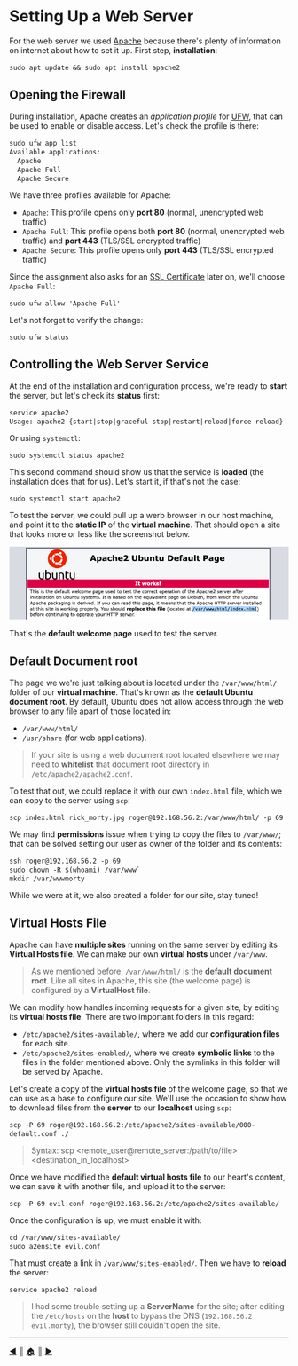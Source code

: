 # Setting Up a Web Server
For the web server we used [Apache](https://httpd.apache.org/) because there's plenty of information on internet about how to set it up. First step, **installation**:
```
sudo apt update && sudo apt install apache2
```

## Opening the Firewall
During installation, Apache creates an *application profile* for [UFW](https://en.wikipedia.org/wiki/Uncomplicated_Firewall), that can be used to enable or disable access. Let's check the profile is there:
```
sudo ufw app list
Available applications:
  Apache
  Apache Full
  Apache Secure
```

We have three profiles available for Apache:

* `Apache`: This profile opens only **port 80** (normal, unencrypted web traffic)
* `Apache Full`: This profile opens both **port 80** (normal, unencrypted web traffic) and **port 443** (TLS/SSL encrypted traffic)
* `Apache Secure`: This profile opens only **port 443** (TLS/SSL encrypted traffic)

Since the assignment also asks for an [SSL Certificate](https://www.ssl.com/) later on, we'll choose `Apache Full`:
```
sudo ufw allow 'Apache Full'
```

Let's not forget to verify the change:
```
sudo ufw status
```

## Controlling the Web Server Service
At the end of the installation and configuration process, we're ready to **start** the server, but let's check its **status** first:
```
service apache2
Usage: apache2 {start|stop|graceful-stop|restart|reload|force-reload}
```

Or using `systemctl`:
```
sudo systemctl status apache2
```

This second command should show us that the service is **loaded** (the installation does that for us). Let's start it, if that's not the case:
```
sudo systemctl start apache2
```

To test the server, we could pull up a werb browser in our host machine, and point it to the **static IP** of the **virtual machine**. That should open a site that looks more or less like the screenshot below.

![default welcome page](images/default_welcome_page.png)

That's the **default welcome page** used to test the server.

## Default Document root
The page we we're just talking about is located under the `/var/www/html/` folder of our **virtual machine**. That's known as the **default Ubuntu document root**. By default, Ubuntu does not allow access through the web browser to any file apart of those located in:

* `/var/www/html/`
* `/usr/share` (for web applications).

> If your site is using a web document root located elsewhere we may need to **whitelist** that document root directory in `/etc/apache2/apache2.conf`.

To test that out, we could replace it with our own `index.html` file, which we can copy to the server using `scp`:
```
scp index.html rick_morty.jpg roger@192.168.56.2:/var/www/html/ -p 69
```

We may find **permissions** issue when trying to copy the files to `/var/www/`; that can be solved setting our user as owner of the folder and its contents:
```
ssh roger@192.168.56.2 -p 69
sudo chown -R $(whoami) /var/www`
mkdir /var/wwwmorty
```

While we were at it, we also created a folder for our site, stay tuned!

## Virtual Hosts File
Apache can have **multiple sites** running on the same server by editing its **Virtual Hosts file**. We can make our own **virtual hosts** under `/var/www`. 

> As we mentioned before, `/var/www/html/` is the **default document root**. Like all sites in Apache, this site (the welcome page) is configured by a **VirtualHost file**. 

We can modify how handles incoming requests for a given site, by editing its **virtual hosts file**. There are two important folders in this regard:

* `/etc/apache2/sites-available/`, where we add our **configuration files** for each site.
* `/etc/apache2/sites-enabled/`, where we create **symbolic links** to the files in the folder mentioned above. Only the symlinks in this folder will be served by Apache.

Let's create a copy of the **virtual hosts file** of the welcome page, so that we can use as a base to configure our site. We'll use the occasion to show how to download files from the **server** to our **localhost** using `scp`:
```
scp -P 69 roger@192.168.56.2:/etc/apache2/sites-available/000-default.conf ./
```

> Syntax: scp <remote_user@remote_server:/path/to/file> <destination_in_localhost>

Once we have modified the **default virtual hosts file** to our heart's content, we can save it with another file, and upload it to the server:
```
scp -P 69 evil.conf roger@192.168.56.2:/etc/apache2/sites-available/
```

Once the configuration is up, we must enable it with:
```
cd /var/www/sites-available/
sudo a2ensite evil.conf
```

That must create a link in `/var/www/sites-enabled/`. Then we have to **reload** the server:
```
service apache2 reload
```

> I had some trouble setting up a **ServerName** for the site; after editing the `/etc/hosts` on the **host** to bypass the DNS (`192.168.56.2 evil.morty`), the browser still couldn't open the site.

---
<!-- navigation links -->
[:arrow_backward:][back] ║ [:house:][home] ║ [:arrow_forward:][next]

[home]: ../README.md
[back]: ./README/monitor_crontab.md
[next]: ./README/stop_needless_services.md